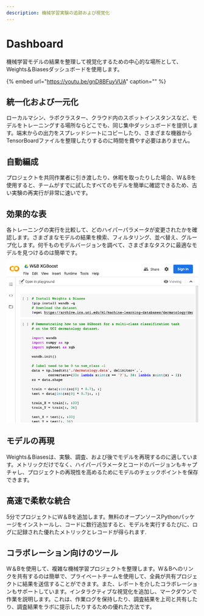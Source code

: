 ```yaml
---
description: 機械学習実験の追跡および視覚化
---
```


# Dashboard

機械学習モデルの結果を整理して視覚化するための中心的な場所として、Weights＆Biasesダッシュボードを使用します。

{% embed url="https://youtu.be/gnD8BFuyVUA" caption="" %}

## **統一化および一元化**

ローカルマシン、ラボクラスター、クラウド内のスポットインスタンスなど、モデルをトレーニングする場所ならどこでも、同じ集中ダッシュボードを提供します。端末からの出力をスプレッドシートにコピーしたり、さまざまな機器からTensorBoardファイルを整理したりするのに時間を費やす必要はありません。

## 自動編成

プロジェクトを共同作業者に引き渡したり、休暇を取ったりした場合、W＆Bを使用すると、チームがすでに試したすべてのモデルを簡単に確認できるため、古い実験の再実行が非常に速いです。

## 効果的な表

各トレーニングの実行を比較して、どのハイパーパラメータが変更されたかを確認します。さまざまなモデルの結果を検索、フィルタリング、並べ替え、グループ化します。何千ものモデルバージョンを調べて、さまざまなタスクに最適なモデルを見つけるのは簡単です。

![](../.gitbook/assets/image%20%2819%29.png)

## モデルの再現

Weights＆Biasesは、実験、調査、および後でモデルを再現するのに適しています。メトリックだけでなく、ハイパーパラメータとコードのバージョンもキャプチャし、プロジェクトの再現性を高めるためにモデルのチェックポイントを保存できます。

## 高速で柔軟な統合

5分でプロジェクトにW＆Bを追加します。無料のオープンソースPythonパッケージをインストールし、コードに数行追加すると、モデルを実行するたびに、ログに記録された優れたメトリックとレコードが得られます.

## コラボレーション向けのツール

W＆Bを使用して、複雑な機械学習プロジェクトを整理します。W＆Bへのリンクを共有するのは簡単で、プライベートチームを使用して、全員が共有プロジェクトに結果を送信することができます。また、レポートを介したコラボレーションもサポートしています。インタラクティブな視覚化を追加し、マークダウンで作業を説明します。これは、作業ログを保持したり、調査結果を上司と共有したり、調査結果をラボに提示したりするための優れた方法です。

